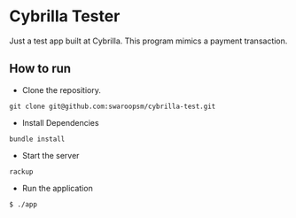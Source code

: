 # Cybrilla Tester

Just a test app built at Cybrilla.
This program mimics a payment transaction.

## How to run

- Clone the repositiory.

~~~
git clone git@github.com:swaroopsm/cybrilla-test.git
~~~

- Install Dependencies

~~~
bundle install
~~~

- Start the server

~~~
rackup
~~~

- Run the application

~~~
$ ./app
~~~
